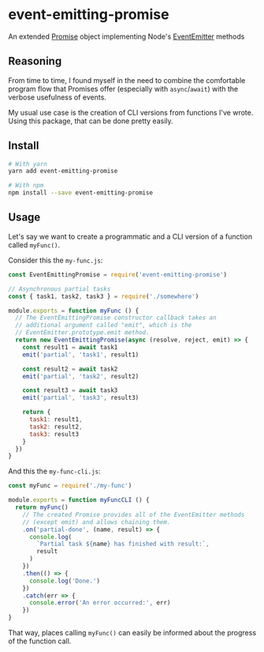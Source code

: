 # event-emitting-promise

An extended [Promise](https://developer.mozilla.org/de/docs/Web/JavaScript/Reference/Global_Objects/Promise) object implementing Node's [EventEmitter](https://nodejs.org/api/events.html#events_class_eventemitter) methods

## Reasoning
From time to time, I found myself in the need to combine the comfortable program flow that Promises offer (especially with `async`/`await`) with the verbose usefulness of events.

My usual use case is the creation of CLI versions from functions I've wrote. Using this package, that can be done pretty easily.

## Install
```bash
# With yarn
yarn add event-emitting-promise

# With npm
npm install --save event-emitting-promise
```

## Usage
Let's say we want to create a programmatic and a CLI version of a function called `myFunc()`.

Consider this the `my-func.js`:
```javascript
const EventEmittingPromise = require('event-emitting-promise')

// Asynchronous partial tasks
const { task1, task2, task3 } = require('./somewhere')

module.exports = function myFunc () {
  // The EventEmittingPromise constructor callback takes an
  // additional argument called "emit", which is the
  // EventEmitter.prototype.emit method.
  return new EventEmittingPromise(async (resolve, reject, emit) => {
    const result1 = await task1
    emit('partial', 'task1', result1)

    const result2 = await task2
    emit('partial', 'task2', result2)

    const result3 = await task3
    emit('partial', 'task3', result3)

    return {
      task1: result1,
      task2: result2,
      task3: result3
    }
  })
}
```

And this the `my-func-cli.js`:
```javascript
const myFunc = require('./my-func')

module.exports = function myFuncCLI () {
  return myFunc()
    // The created Promise provides all of the EventEmitter methods
    // (except emit) and allows chaining them.
    .on('partial-done', (name, result) => {
      console.log(
        `Partial task ${name} has finished with result:`,
        result
      )
    })
    .then(() => {
      console.log('Done.')
    })
    .catch(err => {
      console.error('An error occurred:', err)
    })  
}
```

That way, places calling `myFunc()` can easily be informed about the progress of the function call.